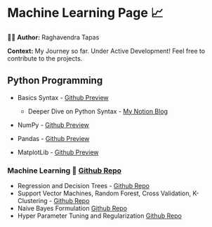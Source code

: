 # Machine Learning Page :chart_with_upwards_trend:

:raising_hand_man: <b> Author:</b> Raghavendra Tapas

<b> Context:</b> My Journey so far. Under Active Development! Feel free to contribute to the projects.

## Python Programming

- Basics Syntax - [Github Preview](https://github.com/Napster8/Data-Science/blob/Napster8/Machine-Learning/01-Python/01-python-syntax.ipynb)

  - Deeper Dive on Python Syntax - [My Notion Blog](https://www.notion.so/raghavendratapas/Python-102ff321e28741a899e72ea6c1c293f0)

- NumPy - [Github Preview](https://github.com/Napster8/Data-Science/blob/Napster8/Machine-Learning/03-Numpy/03-numpy.ipynb)
- Pandas - [Github Preview](https://github.com/Napster8/Data-Science/blob/Napster8/Machine-Learning/02-Pandas/02-pandas.ipynb)
- MatplotLib - [Github Preview](https://github.com/Napster8/Data-Science/blob/Napster8/Machine-Learning/04-Matplot/04-matplot-visuals.ipynb)


### Machine Learning :robot: [Github Repo](https://github.com/Napster8/Data-Science)

- Regression and Decision Trees - [Github Repo](https://github.com/Napster8/Data-Science/tree/Napster8/Machine-Learning/05-Regression)
- Support Vector Machines, Random Forest, Cross Validation, K-Clustering - [Github Repo](https://github.com/Napster8/Data-Science/tree/Napster8/Machine-Learning/08-Support-vector-machines)
- Naive Bayes Formulation [Github Repo](https://github.com/Napster8/Data-Science/tree/Napster8/Machine-Learning/09-Naive-Bayes-Formulation)
- Hyper Parameter Tuning and Regularization [Github Repo](https://github.com/Napster8/Data-Science/tree/Napster8/Machine-Learning/10-Hyper-Parameter-Tuning)



